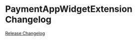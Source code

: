 # PaymentAppWidgetExtension Changelog

[Release Changelog](https://github.com/spryker-shop/payment-app-widget-extension/releases)
